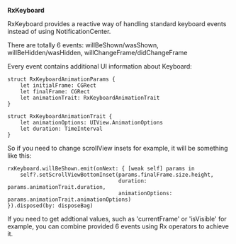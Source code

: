 **RxKeyboard**

RxKeyboard provides a reactive way of handling standard keyboard events instead of using NotificationCenter.

There are totally 6 events: willBeShown/wasShown, willBeHidden/wasHidden, willChangeFrame/didChangeFrame

Every event contains additional UI information about Keyboard:

	struct RxKeyboardAnimationParams {
	    let initialFrame: CGRect
	    let finalFrame: CGRect
	    let animationTrait: RxKeyboardAnimationTrait
	}

	struct RxKeyboardAnimationTrait {
	    let animationOptions: UIView.AnimationOptions
	    let duration: TimeInterval
	}
	
So if you need to change scrollView insets for example, it will be something like this:

	rxKeyboard.willBeShown.emit(onNext: { [weak self] params in
        self?.setScrollViewBottomInset(params.finalFrame.size.height,
                                       duration: params.animationTrait.duration,
                                       animationOptions: params.animationTrait.animationOptions)
    }).disposed(by: disposeBag)

If you need to get addtional values, such as 'currentFrame' or 'isVisible' for example, you can combine provided 6 events using Rx operators to achieve it.
